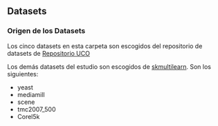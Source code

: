 ## Datasets



### Origen de los Datasets

Los cinco datasets en esta carpeta son escogidos del repositorio de datasets de [Repositorio UCO](https://www.uco.es/kdis/mllresources/)

Los demás datasets del estudio son escogidos de [skmultilearn](http://scikit.ml/datasets.html). Son los siguientes:
- yeast
- mediamill
- scene
- tmc2007_500
- Corel5k
